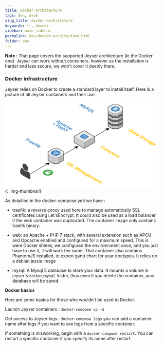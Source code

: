 ```yaml
---
title: Docker Architecture
tags: [en, dev]
slug_title: docker-architecture
keywords: fr, docekr
sidebar: main_sidebar
permalink: dev/docker-architecture.html
folder: dev
---
```



**Note :** That page covers the supported Jeyser architecture (ie the Docker one). Jeyser can work without containers, however as the installation is harder and less secure, we won't cover it deeply there.

### Docker infrastructure

Jeyser relies on Docker to create a standard layer to install itself. Here is a picture of all Jeyser containers and their use.

![Container Architecture](/images/uploads/jeyser_cloudcraft.png){: .img-thumbnail}

As detailled in the docker-compose.yml we have :

 - traefik: a reverse-proxy used here to manage automatically SSL certificates using Let'sEncrypt. It could also be used as a load balancer if the web container was duplicated. The container image only contains traefik binary.
 
 - web: an Apache + PHP 7 stack, with several extension such as APCU and Opcache enabled and configured for a maximum speed. This is were Docker shines, we configured the environnment once, and you just have to use it, it will work the same. That container also contains PhantomJS installed, to export gantt chart for your doctypes. It relies on a debian jessie image
 
 - mysql: A Mysql 5 database to store your data. It mounts a volume in jeyser's `docker/mysql` folder, thus even if you delete the container, your database will be saved.
 
 **Docker basics**
 
Here are some basics for those who wouldn't be used to Docker.

Launch Jeyser containers : `docker-compose up -d`

Get access to Jeyser logs : `docker-compose logs` you can add a container name after logs if you want to see logs from a specific container.

If something is misworking, begin with a `docker-compose restart`. You can restart a specific container if you specify its name after restart.
